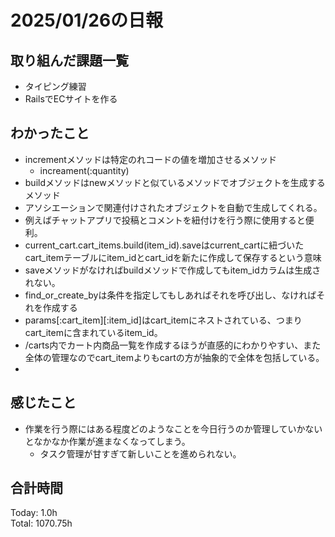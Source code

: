 # 2025/01/26の日報
## 取り組んだ課題一覧
* タイピング練習
*  RailsでECサイトを作る
## わかったこと
* incrementメソッドは特定のれコードの値を増加させるメソッド
  * increament(:quantity)
*  buildメソッドはnewメソッドと似ているメソッドでオブジェクトを生成するメソッド
  *  アソシエーションで関連付けされたオブジェクトを自動で生成してくれる。
  *  例えばチャットアプリで投稿とコメントを紐付けを行う際に使用すると便利。
*  current_cart.cart_items.build(item_id).saveはcurrent_cartに紐づいたcart_itemテーブルにitem_idとcart_idを新たに作成して保存するという意味
  *  saveメソッドがなければbuildメソッドで作成してもitem_idカラムは生成されない。
*  find_or_create_byは条件を指定してもしあればそれを呼び出し、なければそれを作成する
*  params[:cart_item][:item_id]はcart_itemにネストされている、つまりcart_itemに含まれているitem_id。
*  /carts内でカート内商品一覧を作成するほうが直感的にわかりやすい、また全体の管理なのでcart_itemよりもcartの方が抽象的で全体を包括している。
*     
## 感じたこと
* 作業を行う際にはある程度どのようなことを今日行うのか管理していかないとなかなか作業が進まなくなってしまう。
  *  タスク管理が甘すぎて新しいことを進められない。 
## 合計時間 
Today: 1.0h<br>
Total: 1070.75h
